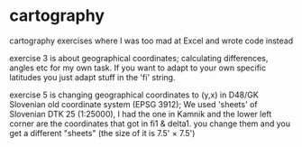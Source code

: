 # cartography
cartography exercises where I was too mad at Excel and wrote code instead

exercise 3 is about geographical coordinates; calculating differences, angles etc for my own task. If you want to adapt to your own specific latitudes you just adapt stuff in the 'fi' string.

exercise 5 is changing geographical coordinates to (y,x) in D48/GK Slovenian old coordinate system (EPSG 3912);
We used 'sheets' of Slovenian DTK 25 (1:25000), I had the one in Kamnik and the lower left corner are the coordinates that got in fi1 & delta1. you change them and you get a different "sheets" (the size of it is 7.5' × 7.5')
